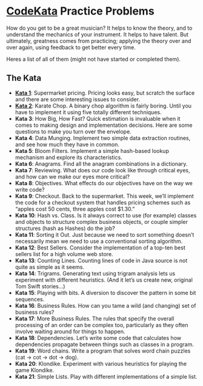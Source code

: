 # [CodeKata](http://codekata.com) Practice Problems

How do you get to be a great musician? It helps to know the theory, and to understand the mechanics of your instrument. It helps to have talent. But ultimately, greatness comes from practicing; applying the theory over and over again, using feedback to get better every time.

Heres a list of all of them (might not have started or completed them).

## The Kata

* [**Kata 1**](http://codekata.com/kata/kata01-supermarket-pricing/): Supermarket pricing. Pricing looks easy, but scratch the surface and there are some interesting issues to consider.
* [**Kata 2**](http://codekata.com/kata/kata02-karate-chop/): Karate Chop. A binary chop algorithm is fairly boring. Until you have to implement it using five totally different techniques.
* **Kata 3**: How Big, How Fast? Quick estimation is invaluable when it comes to making design and implementation decisions. Here are some questions to make you turn over the envelope.
* **Kata 4**: Data Munging. Implement two simple data extraction routines, and see how much they have in common.
* **Kata 5**: Bloom Filters. Implement a simple hash-based lookup mechanism and explore its characteristics.
* **Kata 6**: Anagrams. Find all the anagram combinations in a dictionary.
* **Kata 7**: Reviewing. What does our code look like through critical eyes, and how can we make our eyes more critical?
* **Kata 8**: Objectives. What effects do our objectives have on the way we write code?
* **Kata 9**: Checkout. Back to the supermarket. This week, we’ll implement the code for a checkout system that handles pricing schemes such as “apples cost 50 cents, three apples cost $1.30.”
* **Kata 10**: Hash vs. Class. Is it always correct to use (for example) classes and objects to structure complex business objects, or couple simpler structures (hash as Hashes) do the job?
* **Kata 11**: Sorting it Out. Just because we need to sort something doesn’t necessarily mean we need to use a conventional sorting algorithm.
* **Kata 12**: Best Sellers. Consider the implementation of a top-ten best sellers list for a high volume web store.
* **Kata 13**: Counting Lines. Counting lines of code in Java source is not quite as simple as it seems.
* **Kata 14**: Trigrams. Generating text using trigram analysis lets us experiment with different heuristics. (And it let’s us create new, original Tom Swift stories…)
* **Kata 15**: Playing with bits. A diversion to discover the pattern in some bit sequences.
* **Kata 16**: Business Rules. How can you tame a wild (and changing) set of business rules?
* **Kata 17**: More Business Rules. The rules that specify the overall processing of an order can be complex too, particularly as they often involve waiting around for things to happen.
* **Kata 18**: Dependencies. Let’s write some code that calculates how dependencies propagate between things such as classes in a program.
* **Kata 19**: Word chains. Write a program that solves word chain puzzles (cat → cot → dot → dog).
* **Kata 20**: Klondike. Experiment with various heuristics for playing the game Klondike.
* **Kata 21**: Simple Lists. Play with different implementations of a simple list.
